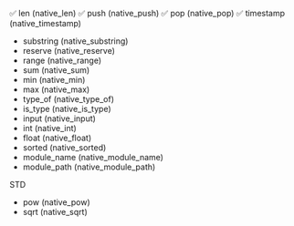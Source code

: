 ✅ len (native_len)
✅ push (native_push)
✅ pop (native_pop)
✅ timestamp (native_timestamp)
- substring (native_substring)
- reserve (native_reserve)
- range (native_range)
- sum (native_sum)
- min (native_min)
- max (native_max)
- type_of (native_type_of)
- is_type (native_is_type)
- input (native_input)
- int (native_int)
- float (native_float)
- sorted (native_sorted)
- module_name (native_module_name)
- module_path (native_module_path)

STD
- pow (native_pow)
- sqrt (native_sqrt)